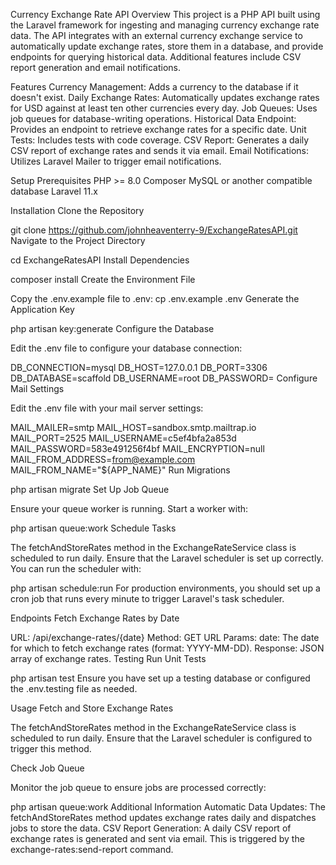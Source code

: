 Currency Exchange Rate API
Overview
This project is a PHP API built using the Laravel framework for ingesting and managing currency exchange rate data. The API integrates with an external currency exchange service to automatically update exchange rates, store them in a database, and provide endpoints for querying historical data. Additional features include CSV report generation and email notifications.

Features
Currency Management: Adds a currency to the database if it doesn't exist.
Daily Exchange Rates: Automatically updates exchange rates for USD against at least ten other currencies every day.
Job Queues: Uses job queues for database-writing operations.
Historical Data Endpoint: Provides an endpoint to retrieve exchange rates for a specific date.
Unit Tests: Includes tests with code coverage.
CSV Report: Generates a daily CSV report of exchange rates and sends it via email.
Email Notifications: Utilizes Laravel Mailer to trigger email notifications.


Setup
Prerequisites
PHP >= 8.0
Composer
MySQL or another compatible database
Laravel 11.x


Installation
Clone the Repository


git clone https://github.com/johnheaventerry-9/ExchangeRatesAPI.git
Navigate to the Project Directory

cd ExchangeRatesAPI
Install Dependencies

composer install
Create the Environment File

Copy the .env.example file to .env:
cp .env.example .env
Generate the Application Key

php artisan key:generate
Configure the Database

Edit the .env file to configure your database connection:


DB_CONNECTION=mysql
DB_HOST=127.0.0.1
DB_PORT=3306
DB_DATABASE=scaffold
DB_USERNAME=root
DB_PASSWORD=
Configure Mail Settings

Edit the .env file with your mail server settings:



MAIL_MAILER=smtp
MAIL_HOST=sandbox.smtp.mailtrap.io
MAIL_PORT=2525
MAIL_USERNAME=c5ef4bfa2a853d
MAIL_PASSWORD=583e491256f4bf
MAIL_ENCRYPTION=null
MAIL_FROM_ADDRESS=from@example.com
MAIL_FROM_NAME="${APP_NAME}"
Run Migrations



php artisan migrate
Set Up Job Queue

Ensure your queue worker is running. Start a worker with:


php artisan queue:work
Schedule Tasks

The fetchAndStoreRates method in the ExchangeRateService class is scheduled to run daily. Ensure that the Laravel scheduler is set up correctly. You can run the scheduler with:



php artisan schedule:run
For production environments, you should set up a cron job that runs every minute to trigger Laravel's task scheduler.

Endpoints
Fetch Exchange Rates by Date

URL: /api/exchange-rates/{date}
Method: GET
URL Params:
date: The date for which to fetch exchange rates (format: YYYY-MM-DD).
Response: JSON array of exchange rates.
Testing
Run Unit Tests



php artisan test
Ensure you have set up a testing database or configured the .env.testing file as needed.

Usage
Fetch and Store Exchange Rates

The fetchAndStoreRates method in the ExchangeRateService class is scheduled to run daily. Ensure that the Laravel scheduler is configured to trigger this method.

Check Job Queue

Monitor the job queue to ensure jobs are processed correctly:


php artisan queue:work
Additional Information
Automatic Data Updates: The fetchAndStoreRates method updates exchange rates daily and dispatches jobs to store the data.
CSV Report Generation: A daily CSV report of exchange rates is generated and sent via email. This is triggered by the exchange-rates:send-report command.